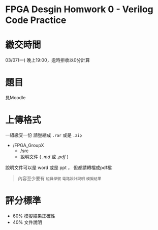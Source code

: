 FPGA Desgin Homwork 0 - Verilog Code Practice
=========================

# 繳交時間

03/07(一) 晚上19:00，逾時拒收以0分計算

# 題目

見Moodle

# 上傳格式

一組繳交一份
請壓縮成 `.rar` 或是 `.zip`

- /FPGA_GroupX
  - /src
  - 說明文件 ( *.md* 或 *.pdf* )

說明文件可以是 word 或是 ppt ， 但都請轉檔成pdf檔

> 內容至少要有 `組員學號`  `電路設計說明` `模擬結果`

# 評分標準

- 60% 模擬結果正確性
- 40% 文件說明
